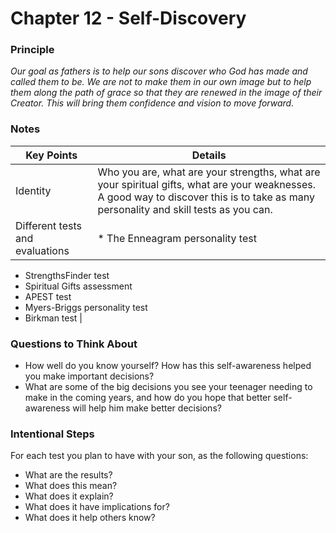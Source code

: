 # Chapter 12 - Self-Discovery

### Principle

*Our goal as fathers is to help our sons discover who God has made and called them to be. We are not to make them in our own image but to help them along the path of grace so that they are renewed in the image of their Creator. This will bring them confidence and vision to move forward.* 

### Notes

| Key Points | Details |
| --- | --- |
| Identity | Who you are, what are your strengths, what are your spiritual gifts, what are your weaknesses. A good way to discover this is to take as many personality and skill tests as you can.  |
| Different tests and evaluations | * The Enneagram personality test
* StrengthsFinder test
* Spiritual Gifts assessment
* APEST test
* Myers-Briggs personality test
* Birkman test |

### Questions to Think About

- How well do you know yourself? How has this self-awareness helped you make important decisions?
- What are some of the big decisions you see your teenager needing to make in the coming years, and how do you hope that better self-awareness will help him make better decisions?

### Intentional Steps

For each test you plan to have with your son, as the following questions:

- What are the results?
- What does this mean?
- What does it explain?
- What does it have implications for?
- What does it help others know?